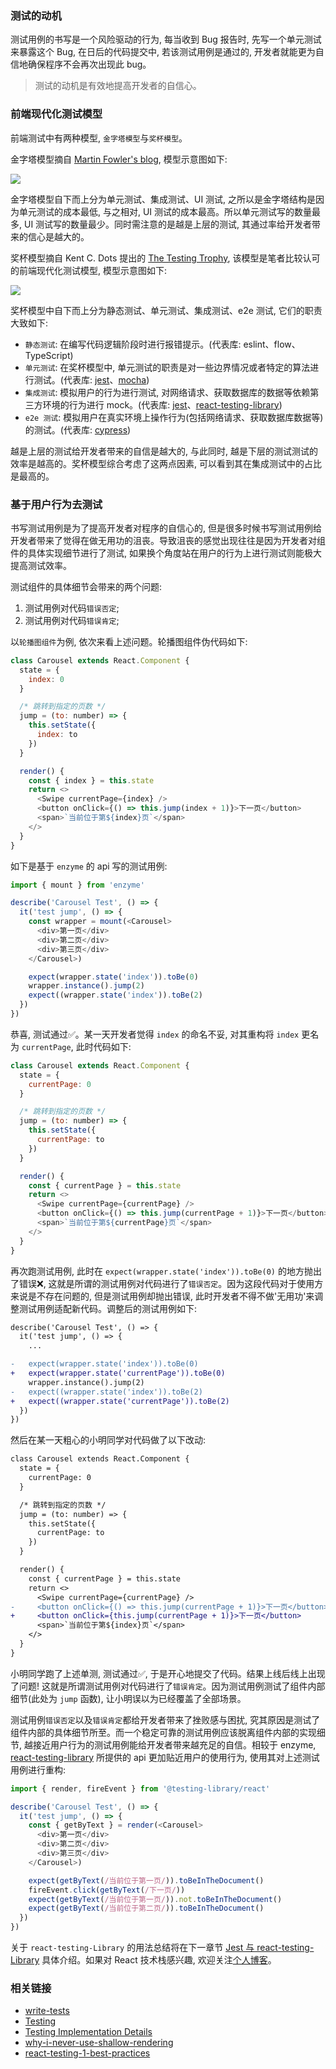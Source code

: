 ### 测试的动机

测试用例的书写是一个风险驱动的行为, 每当收到 Bug 报告时, 先写一个单元测试来暴露这个 Bug, 在日后的代码提交中, 若该测试用例是通过的, 开发者就能更为自信地确保程序不会再次出现此 bug。

> 测试的动机是有效地提高开发者的自信心。

### 前端现代化测试模型

前端测试中有两种模型, `金字塔模型`与`奖杯模型`。

金字塔模型摘自 [Martin Fowler's blog](https://martinfowler.com/bliki/TestPyramid.html), 模型示意图如下:

![](http://with.muyunyun.cn/d97821c98ca86b161ac650198e6b44fd.jpg-300)

金字塔模型自下而上分为单元测试、集成测试、UI 测试, 之所以是金字塔结构是因为单元测试的成本最低, 与之相对, UI 测试的成本最高。所以单元测试写的数量最多, UI 测试写的数量最少。同时需注意的是越是上层的测试, 其通过率给开发者带来的信心是越大的。

奖杯模型摘自 Kent C. Dots 提出的 [The Testing Trophy](https://twitter.com/kentcdodds/status/960723172591992832?ref_src=twsrc%5Etfw%7Ctwcamp%5Etweetembed%7Ctwterm%5E960723172591992832&ref_url=https%3A%2F%2Fkentcdodds.com%2Fblog%2Fwrite-tests), 该模型是笔者比较认可的前端现代化测试模型, 模型示意图如下:

![](http://with.muyunyun.cn/0453d50194dfa1cbf7a4aeb70252c438.jpg-300)

奖杯模型中自下而上分为静态测试、单元测试、集成测试、e2e 测试, 它们的职责大致如下:

* `静态测试`: 在编写代码逻辑阶段时进行报错提示。(代表库: eslint、flow、TypeScript)
* `单元测试`: 在奖杯模型中, 单元测试的职责是对一些边界情况或者特定的算法进行测试。(代表库: [jest](https://github.com/facebook/jest)、[mocha](https://github.com/mochajs/mocha))
* `集成测试`: 模拟用户的行为进行测试, 对网络请求、获取数据库的数据等依赖第三方环境的行为进行 mock。(代表库: [jest](https://github.com/facebook/jest)、[react-testing-library](https://github.com/testing-library/react-testing-library))
* `e2e 测试`: 模拟用户在真实环境上操作行为(包括网络请求、获取数据库数据等)的测试。(代表库: [cypress](https://github.com/cypress-io/cypress))

越是上层的测试给开发者带来的自信是越大的, 与此同时, 越是下层的测试测试的效率是越高的。奖杯模型综合考虑了这两点因素, 可以看到其在集成测试中的占比是最高的。

### 基于用户行为去测试

书写测试用例是为了提高开发者对程序的自信心的, 但是很多时候书写测试用例给开发者带来了觉得在做无用功的沮丧。导致沮丧的感觉出现往往是因为开发者对组件的具体实现细节进行了测试, 如果换个角度站在用户的行为上进行测试则能极大提高测试效率。

测试组件的具体细节会带来的两个问题:

1. 测试用例对代码`错误否定`;
2. 测试用例对代码`错误肯定`;

以`轮播图组件`为例, 依次来看上述问题。轮播图组件伪代码如下:

```js
class Carousel extends React.Component {
  state = {
    index: 0
  }

  /* 跳转到指定的页数 */
  jump = (to: number) => {
    this.setState({
      index: to
    })
  }

  render() {
    const { index } = this.state
    return <>
      <Swipe currentPage={index} />
      <button onClick={() => this.jump(index + 1)}>下一页</button>
      <span>`当前位于第${index}页`</span>
    </>
  }
}
```

如下是基于 `enzyme` 的 api 写的测试用例:

```js
import { mount } from 'enzyme'

describe('Carousel Test', () => {
  it('test jump', () => {
    const wrapper = mount(<Carousel>
      <div>第一页</div>
      <div>第二页</div>
      <div>第三页</div>
    </Carousel>)

    expect(wrapper.state('index')).toBe(0)
    wrapper.instance().jump(2)
    expect((wrapper.state('index')).toBe(2)
  })
})
```

恭喜, 测试通过✅。某一天开发者觉得 `index` 的命名不妥, 对其重构将 `index` 更名为 `currentPage`, 此时代码如下:

```js
class Carousel extends React.Component {
  state = {
    currentPage: 0
  }

  /* 跳转到指定的页数 */
  jump = (to: number) => {
    this.setState({
      currentPage: to
    })
  }

  render() {
    const { currentPage } = this.state
    return <>
      <Swipe currentPage={currentPage} />
      <button onClick={() => this.jump(currentPage + 1)}>下一页</button>
      <span>`当前位于第${currentPage}页`</span>
    </>
  }
}
```

再次跑测试用例, 此时在 `expect(wrapper.state('index')).toBe(0)` 的地方抛出了错误❌, 这就是所谓的测试用例对代码进行了`错误否定`。因为这段代码对于使用方来说是不存在问题的, 但是测试用例却抛出错误, 此时开发者不得不做'无用功'来调整测试用例适配新代码。调整后的测试用例如下:

```diff
describe('Carousel Test', () => {
  it('test jump', () => {
    ...

-   expect(wrapper.state('index')).toBe(0)
+   expect(wrapper.state('currentPage')).toBe(0)
    wrapper.instance().jump(2)
-   expect((wrapper.state('index')).toBe(2)
+   expect((wrapper.state('currentPage')).toBe(2)
  })
})
```

然后在某一天粗心的小明同学对代码做了以下改动:

```diff
class Carousel extends React.Component {
  state = {
    currentPage: 0
  }

  /* 跳转到指定的页数 */
  jump = (to: number) => {
    this.setState({
      currentPage: to
    })
  }

  render() {
    const { currentPage } = this.state
    return <>
      <Swipe currentPage={currentPage} />
-     <button onClick={() => this.jump(currentPage + 1)}>下一页</button>
+     <button onClick={this.jump(currentPage + 1)}>下一页</button>
      <span>`当前位于第${index}页`</span>
    </>
  }
}
```

小明同学跑了上述单测, 测试通过✅, 于是开心地提交了代码。结果上线后线上出现了问题! 这就是所谓测试用例对代码进行了`错误肯定`。因为测试用例测试了组件内部细节(此处为 `jump` 函数), 让小明误以为已经覆盖了全部场景。

测试用例`错误否定`以及`错误肯定`都给开发者带来了挫败感与困扰, 究其原因是测试了组件内部的具体细节所至。而一个稳定可靠的测试用例应该脱离组件内部的实现细节, 越接近用户行为的测试用例能给开发者带来越充足的自信。相较于 enzyme, [react-testing-library](https://github.com/testing-library/react-testing-library) 所提供的 api 更加贴近用户的使用行为, 使用其对上述测试用例进行重构:

```js
import { render, fireEvent } from '@testing-library/react'

describe('Carousel Test', () => {
  it('test jump', () => {
    const { getByText } = render(<Carousel>
      <div>第一页</div>
      <div>第二页</div>
      <div>第三页</div>
    </Carousel>)

    expect(getByText(/当前位于第一页/)).toBeInTheDocument()
    fireEvent.click(getByText(/下一页/))
    expect(getByText(/当前位于第一页/)).not.toBeInTheDocument()
    expect(getByText(/当前位于第二页/)).toBeInTheDocument()
  })
})
```

关于 `react-testing-Library` 的用法总结将在下一章节 [Jest 与 react-testing-Library](https://github.com/MuYunyun/blog/blob/master/React/测试/Jest与ReactTestingLibrary.md) 具体介绍。如果对 React 技术栈感兴趣, 欢迎关注[个人博客](https://github.com/MuYunyun/blog)。

### 相关链接

* [write-tests](https://kentcdodds.com/blog/write-tests)
* [Testing](https://reactjs.org/docs/testing-recipes.html)
* [Testing Implementation Details](https://kentcdodds.com/blog/testing-implementation-details)
* [why-i-never-use-shallow-rendering](https://kentcdodds.com/blog/why-i-never-use-shallow-rendering)
* [react-testing-1-best-practices](https://blog.sapegin.me/all/react-testing-1-best-practices/)